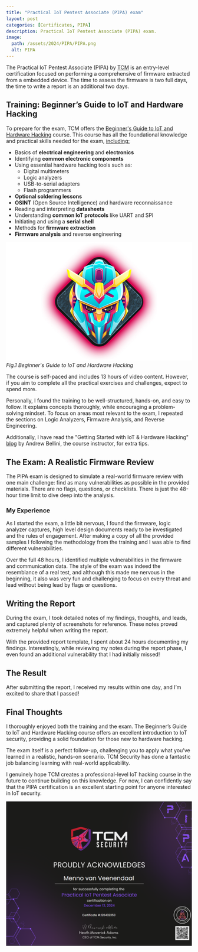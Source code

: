 ```yaml
---
title: "Practical IoT Pentest Associate (PIPA) exam"
layout: post
categories: [Certificates, PIPA]
description: Practical IoT Pentest Associate (PIPA) exam.
image:
  path: /assets/2024/PIPA/PIPA.png
  alt: PIPA
---
```

The Practical IoT Pentest Associate (PIPA) by [TCM](https://certifications.tcm-sec.com/pipa/) is an entry-level certification focused on performing a comprehensive of firmware extracted from a embedded device. The time to assess the firmware is two full days, the time to write a report is an additional two days. 

## Training: Beginner’s Guide to IoT and Hardware Hacking
To prepare for the exam, TCM offers the [Beginner's Guide to IoT and Hardware Hacking](https://academy.tcm-sec.com/p/beginner-s-guide-to-iot-and-hardware-hacking) course. This course has all the foundational knowledge and practical skills needed for the exam, [including:](https://academy.tcm-sec.com/p/beginner-s-guide-to-iot-and-hardware-hacking)

- Basics of **electrical engineering** and **electronics**
- Identifying **common electronic components**
- Using essential hardware hacking tools such as:
    - Digital multimeters
    - Logic analyzers
    - USB-to-serial adapters
    - Flash programmers
- **Optional soldering lessons**
- **OSINT** (Open Source Intelligence) and hardware reconnaissance
- Reading and interpreting **datasheets**
- Understanding **common IoT protocols** like UART and SPI
- Initiating and using a **serial shell**
- Methods for **firmware extraction**
- **Firmware analysis** and reverse engineering

![IoT](/assets/2024/PIPA/iot-white.png)
_Fig.1 Beginner's Guide to IoT and Hardware Hacking_

The course is self-paced and includes 13 hours of video content. However, if you aim to complete all the practical exercises and challenges, expect to spend more.

Personally, I found the training to be well-structured, hands-on, and easy to follow. It explains concepts thoroughly, while encouraging a problem-solving mindset. To focus on areas most relevant to the exam, I repeated the sections on Logic Analyzers, Firmware Analysis, and Reverse Engineering.

Additionally, I have read the "Getting Started with IoT & Hardware Hacking" [blog](https://tcm-sec.com/getting-started-with-iot-hardware-hacking/) by Andrew Bellini, the course instructor, for extra tips.

## The Exam: A Realistic Firmware Review
The PIPA exam is designed to simulate a real-world firmware review with one main challenge: find as many vulnerabilities as possible in the provided materials. There are no flags, questions, or checklists. There is just the 48-hour time limit to dive deep into the analysis.

### My Experience
As I started the exam, a little bit nervous, I found the firmware, logic analyzer captures, high level design documents ready to be investigated and the rules of engagement. After making a copy of all the provided samples I following the methodology from the training and I was able to find different vulnerabilities. 

Over the full 48 hours, I identified multiple vulnerabilities in the firmware and communication data. 
The style of the exam was indeed the resemblance of a real test, and although this made me nervous in the beginning, it also was very fun and challenging to focus on every threat and lead without being lead by flags or questions.

## Writing the Report
During the exam, I took detailed notes of my findings, thoughts, and leads, and captured plenty of screenshots for reference. These notes proved extremely helpful when writing the report.

With the provided report template, I spent about 24 hours documenting my findings. Interestingly, while reviewing my notes during the report phase, I even found an additional vulnerability that I had initially missed!

## The Result
After submitting the report, I received my results within one day, and I’m excited to share that I passed!

## Final Thoughts
I thoroughly enjoyed both the training and the exam. The Beginner’s Guide to IoT and Hardware Hacking course offers an excellent introduction to IoT security, providing a solid foundation for those new to hardware hacking.

The exam itself is a perfect follow-up, challenging you to apply what you’ve learned in a realistic, hands-on scenario. TCM Security has done a fantastic job balancing learning with real-world applicability.

I genuinely hope TCM creates a professional-level IoT hacking course in the future to continue building on this knowledge. For now, I can confidently say that the PIPA certification is an excellent starting point for anyone interested in IoT security.

![IoT](/assets/2024/PIPA/certificate.png)
